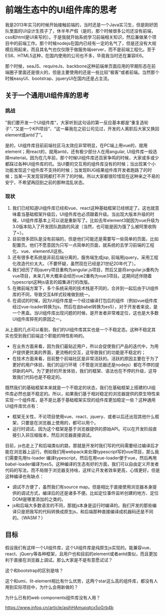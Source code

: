 # 前端生态中的UI组件库的思考

我是2013年实习的时候开始接触前端的，当时还是一个Java实习生，但是刚好团队里面的UI设计生孩子了，休半年产假（是的，那个时候很多公司还没有前端，css和html是UI来写的）。于是我就开始系统学习前端相关知识，然后兼做某个项目中的前端工作。那个时候nodejs在国内已经有一定的名气了，但是还没有大规模应用起来，而且其名气也仅仅限于做服务端server，而不是前端工程化。至于ES6、HTML5这种，在国内使用的公司也不多，毕竟我当时还在兼容IE6。

那个时候，seaJS、requireJs、backbone这种前端单页面应用的早期形态在前端圈子里面还是很火的，但是主要使用的还是一些比较”极客“或者前端。当然那个时候easyUI、bootstrap、jqueryUI在国内还是占主流。


## 关于一个通用UI组件库的思考

### 挑战

”我们要开发一个UI组件库“，大家听到这句话的第一反应基本都是”重复造轮子“、”又是一个KPI项目“、“这一幕我在之前公司见过，开发的人离职后大家又换回element或antd了”。

是的，UI组件库目前前端社区马太效应非常明显，在PC端上用vue的，就用element；用react的，就用antd，还有极少部分人在用angular, UI组件库一般选择material。因为在几年前，那个时候UI组件库还百家争鸣的时候，大家或多或少都踩过各种UI组件库的坑。当UI要的交互用的组件库没有的时候；当出现某个小功能发现这个组件库不支持的时候；当发现BUG结果组件库开发者跑路了的时候；当某一天发现官网都打不开了的时候。所以大家都很珍惜现在这种来之不易的安宁，不希望再回到之前的那种混乱状态。

### 现状

1. 我们已经知道UI组件库已经和vue、react这种基础框架已经绑定了。这也就意味着当基础框架升级后，UI组件库也必须跟着升级。当出现大版本升级的时候，UI组件库基本上可以说是重新写了。比如去年element3就因为vue升级为3.0版本陷入了开发团队跑路的风波（当然，也可能是因为饿了么被阿里收购了~）。
2. 目前很多团队是没有前端的，但是他们可能还是需要写一些简单的页面，比如配置页。他们不愿意因为只写一点简单的页面，就系统的去学习前端的工程化、vue、elementUI这些。
3. 还有很多老系统是非前后端分离的，服务端生成jsp, 前端用jquery。采用工程化改造代价太大。（不要怀疑，虽然现在已经是21世纪20年代了）。
4. 我们经历了将jquery项目重构为angular.js项目，然后又是将angular.js重构为vue项目，未来几年大概率会经历vue2重构为vue3项目。这期间还伴随着typescript这种js语言的超集进行的改版。
5. 在微前端方案下，多个系统采用的技术栈是不同的，合并到一起后由于UI组件库的不同，导致交互&样式较难做到统一。
6. 在调试的时候，因为UI组件库是一个经过编译打包后的组件（例如vue组件库经过vue-loader转换为js，然后在由babel转换为es5），对于开发者来说，是一个黑盒。当UI组件库出现问题的时候，是开发者非常难定位，这也是大多数UI组件库猝死的原因之一。

从上面的几点可以看到，我们的UI组件库其实也是一个不稳定态。这种不稳定其实也受到我们前端这个职能的特性影响的。

- 在业务方面来看，因为我们最贴近用户，所以会促使我们产品的迭代中，为用户提供更优美的界面，更流畅的交互，这导致我们的功能是不稳定的；
- 在技术方面来看，目前整个前端社区是非常活跃的。活跃的原因主要在于为了更好的用户体验，我们的运行环境（不管是浏览器还是nodejs）都在不停的提供新的API。为了更好的开发体验，我们的框架、语法也在不停的升级，这导致我们代码也是不稳定的。

既然我们的基础框架本来就是一个不稳定的状态，我们在基础框架上搭建的UI组件库必然也是不稳定的。所以，如果我们基于相对稳定的浏览器提供的原生特性来实现一个组件库，是不是比基于基础框架实现的组件库更加稳定一些？这种通用UI组件库优点有：
- 框架无关性，不论项目使用vue、react、jquery、或者以后还出现其他什么框架，只要是在浏览器上使用的，都可以用个。
- 运行时调试，因为这个框架是基于浏览器提供的原始API。可以在开发阶段直接引入非压缩版本，然后浏览器直接调试。

目前，js也走上了和后端类似的路，那就是开发时我们写的代码需要经过编译后才能在浏览器上运行。例如我们用webpack来处理typescript写的vue项目，那么我们需要先用ts-loader 编译typescript，然后在用vue-loader便于vue，然后再用babel-loader编译为es5。这种编译的生态有好的方面，我们可以自由定义开发者代码的写法，而不局限于浏览器支持啥，这样让开发者效率更高，心情更好。但是这种编译也有缺点：
- 调试不方便了，虽然我们有source map。但是相比于直接使用浏览器本身提供的调试方式，编译后的还是诸多不便。比如定位事件监听创建的地方、定位DOM是哪里添加的之类的。
- js和后端大多数语言的不同，那就js本身是运行时编译的。我们开发的那些编译只是把我写的代码转换成原生js，和后端那种直接编译成机器码还是不同的。（WASM？）

## 目标
假设我们有这样一个UI组件库，这个UI组件库是纯原生js实现的。能兼容vue、react、jQuery等各种框架，且用户也和目前的element或者antd类似，而且更加利于直接在浏览器上调试。那么大家是不是有意愿试试？

这个和bootstrap的区别是啥？

这个和umi、lit-element相比有什么优势，这两个star这么高的组件库，都没有人用到实际项目中，为什么会用新做的？

为什么已有的web components组件库没有人用？

https://www.infoq.cn/article/asjhHAmupqtcx5oGrb4b

